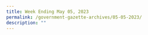 ```yaml
---
title: Week Ending May 05, 2023
permalink: /government-gazette-archives/05-05-2023/
description: ""
---
```

